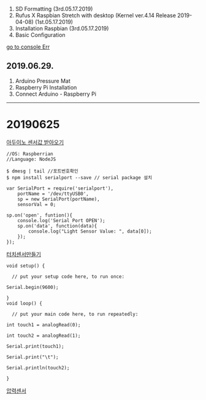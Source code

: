 1. SD Formatting (3rd.05.17.2019)
2. Rufus X Raspbian Stretch with desktop (Kernel ver.4.14 Release 2019-04-08) (1st.05.17.2019)
3. Installation Raspbian (3rd.05.17.2019)
4. Basic Configuration


[go to console Err](https://github.com/jeongyoonlee2015/icaps-icaps-d.camp/blob/master/Plan/1_console_Err.md)

## 2019.06.29.
1. Arduino Pressure Mat
2. Raspberry Pi Installation
3. Connect Arduino - Raspberry Pi


-------
# 20190625
[아두이노 센서값 받아오기](https://ssoonidev.tistory.com/56)

```
//OS: Raspberrian
//Language: NodeJS

$ dmesg | tail //포트번호확인
$ npm install serialport --save // serial package 설치

var SerialPort = require('serialport'),
	portName = '/dev/ttyUSB0',
	sp = new SerialPort(portName),
	sensorVal = 0;

sp.on('open', funtion(){
	console.log('Serial Port OPEN');
	sp.on('data', function(data){
		console.log("Light Sensor Value: ", data[0]);
	});
});
```

[터치센서만들기](http://blog.naver.com/PostView.nhn?blogId=roboholic84&logNo=221387875217&categoryNo=7&parentCategoryNo=&from=thumbnailList)
```
void setup() {

  // put your setup code here, to run once:

Serial.begin(9600);

}
void loop() {

  // put your main code here, to run repeatedly:

int touch1 = analogRead(0);

int touch2 = analogRead(1);

Serial.print(touch1);

Serial.print("\t");

Serial.println(touch2);

}
```

[압력센서](https://m.blog.naver.com/PostView.nhn?blogId=rhkd824&logNo=220555654394&proxyReferer=https%3A%2F%2Fwww.google.com%2F)
